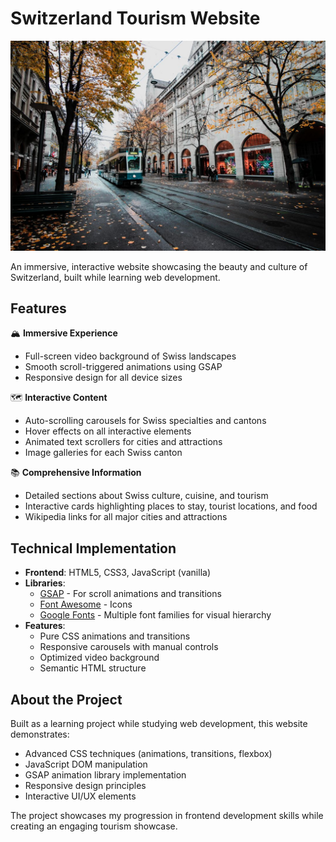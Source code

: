 # Switzerland Tourism Website

![Switzerland Banner](Images/about-us-1.jpg)

An immersive, interactive website showcasing the beauty and culture of Switzerland, built while learning web development.

## Features

🏔️ **Immersive Experience**
- Full-screen video background of Swiss landscapes
- Smooth scroll-triggered animations using GSAP
- Responsive design for all device sizes

🗺️ **Interactive Content**
- Auto-scrolling carousels for Swiss specialties and cantons
- Hover effects on all interactive elements
- Animated text scrollers for cities and attractions
- Image galleries for each Swiss canton

📚 **Comprehensive Information**
- Detailed sections about Swiss culture, cuisine, and tourism
- Interactive cards highlighting places to stay, tourist locations, and food
- Wikipedia links for all major cities and attractions

## Technical Implementation

- **Frontend**: HTML5, CSS3, JavaScript (vanilla)
- **Libraries**:
  - [GSAP](https://greensock.com/gsap/) - For scroll animations and transitions
  - [Font Awesome](https://fontawesome.com/) - Icons
  - [Google Fonts](https://fonts.google.com/) - Multiple font families for visual hierarchy
- **Features**:
  - Pure CSS animations and transitions
  - Responsive carousels with manual controls
  - Optimized video background
  - Semantic HTML structure

## About the Project

Built as a learning project while studying web development, this website demonstrates:
- Advanced CSS techniques (animations, transitions, flexbox)
- JavaScript DOM manipulation
- GSAP animation library implementation
- Responsive design principles
- Interactive UI/UX elements

The project showcases my progression in frontend development skills while creating an engaging tourism showcase.
